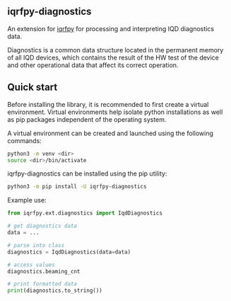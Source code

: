## iqrfpy-diagnostics

An extension for [iqrfpy](https://pypi.org/project/iqrfpy/) for processing and interpreting IQD diagnostics data.

Diagnostics is a common data structure located in the permanent memory of all IQD devices,
which contains the result of the HW test of the device and other operational data that affect its correct operation.

## Quick start

Before installing the library, it is recommended to first create a virtual environment.
Virtual environments help isolate python installations as well as pip packages independent of the operating system.

A virtual environment can be created and launched using the following commands:

```bash
python3 -m venv <dir>
source <dir>/bin/activate
```

iqrfpy-diagnostics can be installed using the pip utility:

```bash
python3 -m pip install -U iqrfpy-diagnostics
```

Example use:
```python
from iqrfpy.ext.diagnostics import IqdDiagnostics

# get diagnostics data
data = ...

# parse into class
diagnostics = IqdDiagnostics(data=data)

# access values
diagnostics.beaming_cnt

# print formatted data
print(diagnostics.to_string())
```

